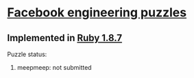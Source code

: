 # [Facebook engineering puzzles](http://www.facebook.com/careers/puzzles.php)
## Implemented in [Ruby 1.8.7](http://ruby-lang.org/)

Puzzle status:

1. meepmeep: not submitted
